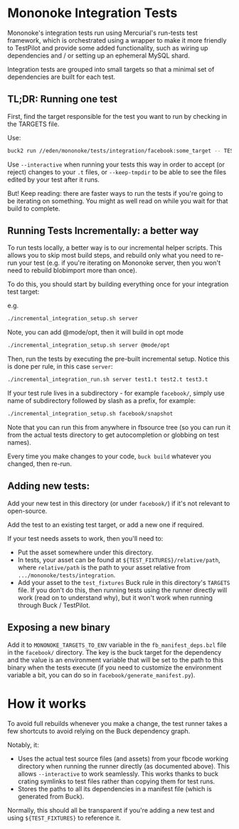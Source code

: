 # Mononoke Integration Tests

Mononoke's integration tests run using Mercurial's run-tests test framework,
which is orchestrated using a wrapper to make it more friendly to TestPilot and
provide some added functionality, such as wiring up dependencies and / or
setting up an ephemeral MySQL shard.

Integration tests are grouped into small targets so that a minimal set of
dependencies are built for each test.

## TL;DR: Running one test

First, find the target responsible for the test you want to run by checking in
the TARGETS file.

Use:

```sh
buck2 run //eden/mononoke/tests/integration/facebook:some_target -- TEST
```

Use `--interactive` when running your tests this way in order to accept (or reject)
changes to your `.t` files, or `--keep-tmpdir` to be able to see the files edited
by your test after it runs.

But! Keep reading: there are faster ways to run the tests if you're going to be
iterating on something. You might as well read on while you wait for that build
to complete.


## Running Tests Incrementally: a better way

To run tests locally, a better way is to our incremental helper scripts.
This allows you to skip most build steps, and rebuild only what you need to
re-run your test (e.g. if you're iterating on Mononoke server, then you won't
need to rebuild blobimport more than once).

To do this, you should start by building everything once for your integration
test target:

e.g.
```sh
./incremental_integration_setup.sh server
```

Note, you can add @mode/opt, then it will build in opt mode

```sh
./incremental_integration_setup.sh server @mode/opt
```

Then, run the tests by executing the pre-built incremental setup. Notice this
is done per rule, in this case `server`:

```sh
./incremental_integration_run.sh server test1.t test2.t test3.t
```

If your test rule lives in a subdirectory - for example `facebook/`, simply use name
of subdirectory followed by slash as a prefix, for example:

```sh
./incremental_integration_setup.sh facebook/snapshot
```

Note that you can run this from anywhere in fbsource tree (so you can
run it from the actual tests directory to get autocompletion or globbing on test
names).

Every time you make changes to your code, `buck build` whatever you changed,
then re-run.

## Adding new tests:

Add your new test in this directory (or under `facebook/`) if it's not relevant
to open-source.

Add the test to an existing test target, or add a new one if required.

If your test needs assets to work, then you'll need to:

- Put the asset somewhere under this directory.
- In tests, your asset can be found at `${TEST_FIXTURES}/relative/path`, where
  `relative/path` is the path to your asset relative from
  `.../mononoke/tests/integration`.
- Add your asset to the `test_fixtures` Buck rule in this directory's `TARGETS`
  file. If you don't do this, then running tests using the runner directly will
  work (read on to understand why), but it won't work when running through Buck
  / TestPilot.


## Exposing a new binary

Add it to `MONONOKE_TARGETS_TO_ENV` variable in the `fb_manifest_deps.bzl` file
in the `facebook/` directory. The key is the buck target for the dependency and
the value is an environment variable that will be set to the path to this
binary when the tests execute (if you need to customize the environment
variable a bit, you can do so in `facebook/generate_manifest.py`).


# How it works

To avoid full rebuilds whenever you make a change, the test runner takes a few
shortcuts to avoid relying on the Buck dependency graph.

Notably, it:

- Uses the actual test source files (and assets) from your fbcode working
  directory when running the runner directly (as documented above). This allows
  `--interactive` to work seamlessly. This works thanks to buck crating symlinks
  to test files rather than copying them for test runs.
- Stores the paths to all its dependencies in a manifest file (which is
  generated from Buck).

Normally, this should all be transparent if you're adding a new test and using
`${TEST_FIXTURES}` to reference it.

